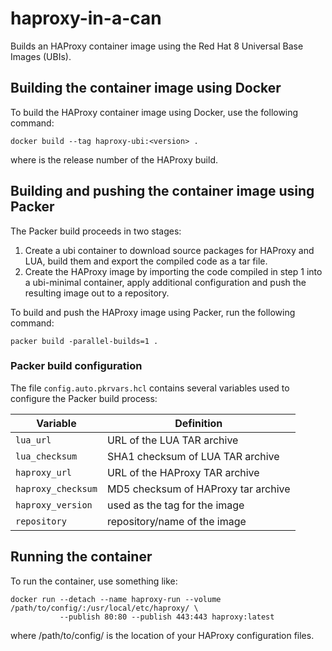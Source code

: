 # haproxy-in-a-can

Builds an HAProxy container image using the Red Hat 8 Universal Base Images (UBIs). 

## Building the container image using Docker
To build the HAProxy container image using Docker, use the following command:
```
docker build --tag haproxy-ubi:<version> .
```
where <version> is the release number of the HAProxy build.

## Building and pushing the container image using Packer
The Packer build proceeds in two stages:
1. Create a ubi container to download source packages for HAProxy and LUA, build them and
export the compiled code as a tar file.
2. Create the HAProxy image by importing the code compiled in step 1 into a ubi-minimal
container, apply additional configuration and push the resulting image out to a repository.

To build and push the HAProxy image using Packer, run the following command:
```
packer build -parallel-builds=1 .
```
### Packer build configuration
The file `config.auto.pkrvars.hcl` contains several variables used to configure the Packer build
process:

|Variable|Definition|
|-----|-----|
|`lua_url`|URL of the LUA TAR archive|
|`lua_checksum`|SHA1 checksum of LUA TAR archive|
|`haproxy_url`|URL of the HAProxy TAR archive|
|`haproxy_checksum`|MD5 checksum of HAProxy tar archive|
|`haproxy_version`|used as the tag for the image|
|`repository`|repository/name of the image|

## Running the container
To run the container, use something like:
```
docker run --detach --name haproxy-run --volume /path/to/config/:/usr/local/etc/haproxy/ \
           --publish 80:80 --publish 443:443 haproxy:latest
```
where /path/to/config/ is the location of your HAProxy configuration files.